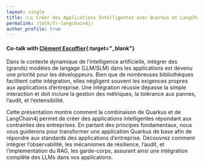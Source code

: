 ```yaml
---
layout: single
title: 🇫🇷 Créer des Applications Intelligentes avec Quarkus et LangChain4j
permalink: /talk/fr-langchain4j/
author_profile: true
---
```


#### Co-talk with [Clément Escoffier](http://linkedin.com/in/clementescoffier/){:target="_blank"}

Dans le contexte dynamique de l’intelligence artificielle, intégrer des (grands) modèles de langage (LLM/SLM) dans les applications est devenu une priorité pour les développeurs. Bien que de nombreuses bibliothèques facilitent cette intégration, elles négligent souvent les exigences propres aux applications d’entreprise. Une intégration réussie dépasse la simple interaction et doit inclure la gestion des métriques, la tolérance aux pannes, l’audit, et l’extensibilité.

Cette présentation montre comment la combinaison de Quarkus et de LangChain4j permet de créer des applications intelligentes répondant aux contraintes des entreprises. En partant des principes fondamentaux, nous vous guiderons pour transformer une application Quarkus de base afin de répondre aux standards des applications d’entreprise. Découvrez comment intégrer l’observabilité, les mécanismes de résilience, l’audit, et l’implementation du RAG, les garde-corps, assurant ainsi une intégration complète des LLMs dans vos applications.



